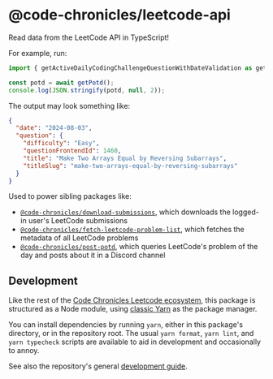 # @code-chronicles/leetcode-api

Read data from the LeetCode API in TypeScript!

For example, run:

```ts
import { getActiveDailyCodingChallengeQuestionWithDateValidation as getPotd } from "@code-chronicles/leetcode-api";

const potd = await getPotd();
console.log(JSON.stringify(potd, null, 2));
```

The output may look something like:

```json
{
  "date": "2024-08-03",
  "question": {
    "difficulty": "Easy",
    "questionFrontendId": 1460,
    "title": "Make Two Arrays Equal by Reversing Subarrays",
    "titleSlug": "make-two-arrays-equal-by-reversing-subarrays"
  }
}
```

Used to power sibling packages like:

- [`@code-chronicles/download-submissions`](../download-submissions/), which downloads the logged-in user's LeetCode submissions
- [`@code-chronicles/fetch-leetcode-problem-list`](../fetch-leetcode-problem-list/), which fetches the metadata of all LeetCode problems
- [`@code-chronicles/post-potd`](../post-potd/), which queries LeetCode's problem of the day and posts about it in a Discord channel

## Development

Like the rest of the [Code Chronicles Leetcode ecosystem](../../), this package is structured as a Node module, using [classic Yarn](https://classic.yarnpkg.com/) as the package manager.

You can install dependencies by running `yarn`, either in this package's directory, or in the repository root. The usual `yarn format`, `yarn lint`, and `yarn typecheck` scripts are available to aid in development and occasionally to annoy.

See also the repository's general [development guide](../../DEVELOPMENT.md).
